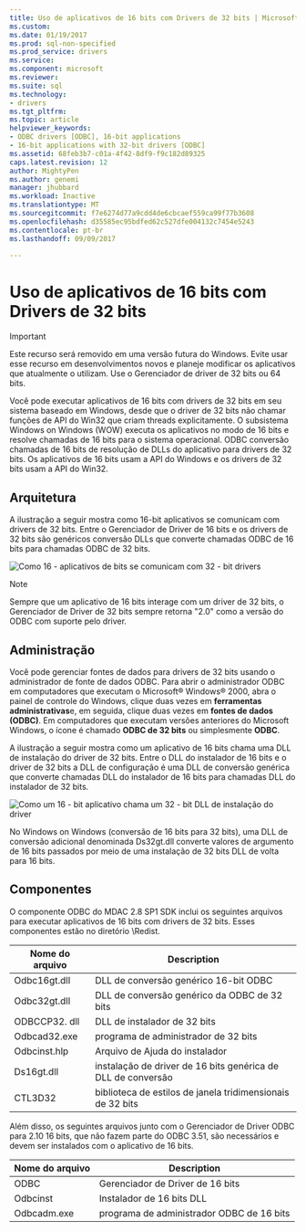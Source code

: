 ```yaml
---
title: Uso de aplicativos de 16 bits com Drivers de 32 bits | Microsoft Docs
ms.custom: 
ms.date: 01/19/2017
ms.prod: sql-non-specified
ms.prod_service: drivers
ms.service: 
ms.component: microsoft
ms.reviewer: 
ms.suite: sql
ms.technology:
- drivers
ms.tgt_pltfrm: 
ms.topic: article
helpviewer_keywords:
- ODBC drivers [ODBC], 16-bit applications
- 16-bit applications with 32-bit drivers [ODBC]
ms.assetid: 68feb3b7-c01a-4f42-8df9-f9c182d89325
caps.latest.revision: 12
author: MightyPen
ms.author: genemi
manager: jhubbard
ms.workload: Inactive
ms.translationtype: MT
ms.sourcegitcommit: f7e6274d77a9cdd4de6cbcaef559ca99f77b3608
ms.openlocfilehash: d35585ec95bdfed62c527dfe004132c7454e5243
ms.contentlocale: pt-br
ms.lasthandoff: 09/09/2017

---
```

# <a name="using-16-bit-applications-with-32-bit-drivers"></a>Uso de aplicativos de 16 bits com Drivers de 32 bits
> [!IMPORTANT]  
>  Este recurso será removido em uma versão futura do Windows. Evite usar esse recurso em desenvolvimentos novos e planeje modificar os aplicativos que atualmente o utilizam. Use o Gerenciador de driver de 32 bits ou 64 bits.  
  
 Você pode executar aplicativos de 16 bits com drivers de 32 bits em seu sistema baseado em Windows, desde que o driver de 32 bits não chamar funções de API do Win32 que criam threads explicitamente. O subsistema Windows on Windows (WOW) executa os aplicativos no modo de 16 bits e resolve chamadas de 16 bits para o sistema operacional. ODBC conversão chamadas de 16 bits de resolução de DLLs do aplicativo para drivers de 32 bits. Os aplicativos de 16 bits usam a API do Windows e os drivers de 32 bits usam a API do Win32.  
  
## <a name="architecture"></a>Arquitetura  
 A ilustração a seguir mostra como 16-bit aplicativos se comunicam com drivers de 32 bits. Entre o Gerenciador de Driver de 16 bits e os drivers de 32 bits são genéricos conversão DLLs que converte chamadas ODBC de 16 bits para chamadas ODBC de 32 bits.  
  
 ![Como 16 &#45; aplicativos de bits se comunicam com 32 &#45; bit drivers](../../odbc/microsoft/media/sdka2.gif "sdka2")  
  
> [!NOTE]  
>  Sempre que um aplicativo de 16 bits interage com um driver de 32 bits, o Gerenciador de Driver de 32 bits sempre retorna "2.0" como a versão do ODBC com suporte pelo driver.  
  
## <a name="administration"></a>Administração  
 Você pode gerenciar fontes de dados para drivers de 32 bits usando o administrador de fonte de dados ODBC. Para abrir o administrador ODBC em computadores que executam o Microsoft® Windows® 2000, abra o painel de controle do Windows, clique duas vezes em **ferramentas administrativas**e, em seguida, clique duas vezes em **fontes de dados (ODBC)**. Em computadores que executam versões anteriores do Microsoft Windows, o ícone é chamado **ODBC de 32 bits** ou simplesmente **ODBC**.  
  
 A ilustração a seguir mostra como um aplicativo de 16 bits chama uma DLL de instalação do driver de 32 bits. Entre o DLL do instalador de 16 bits e o driver de 32 bits a DLL de configuração é uma DLL de conversão genérica que converte chamadas DLL do instalador de 16 bits para chamadas DLL do instalador de 32 bits.  
  
 ![Como um 16 &#45; bit aplicativo chama um 32 &#45; bit DLL de instalação do driver](../../odbc/microsoft/media/sdka3.gif "sdka3")  
  
 No Windows on Windows (conversão de 16 bits para 32 bits), uma DLL de conversão adicional denominada Ds32gt.dll converte valores de argumento de 16 bits passados por meio de uma instalação de 32 bits DLL de volta para 16 bits.  
  
## <a name="components"></a>Componentes  
 O componente ODBC do MDAC 2.8 SP1 SDK inclui os seguintes arquivos para executar aplicativos de 16 bits com drivers de 32 bits. Esses componentes estão no diretório \Redist.  
  
|Nome do arquivo|Description|  
|---------------|-----------------|  
|Odbc16gt.dll|DLL de conversão genérico 16-bit ODBC|  
|Odbc32gt.dll|DLL de conversão genérico da ODBC de 32 bits|  
|ODBCCP32. dll|DLL de instalador de 32 bits|  
|Odbcad32.exe|programa de administrador de 32 bits|  
|Odbcinst.hlp|Arquivo de Ajuda do instalador|  
|Ds16gt.dll|instalação de driver de 16 bits genérica de DLL de conversão|  
|CTL3D32|biblioteca de estilos de janela tridimensionais de 32 bits|  
  
 Além disso, os seguintes arquivos junto com o Gerenciador de Driver ODBC para 2.10 16 bits, que não fazem parte do ODBC 3.51, são necessários e devem ser instalados com o aplicativo de 16 bits.  
  
|Nome do arquivo|Description|  
|---------------|-----------------|  
|ODBC|Gerenciador de Driver de 16 bits|  
|Odbcinst|Instalador de 16 bits DLL|  
|Odbcadm.exe|programa de administrador ODBC de 16 bits|

